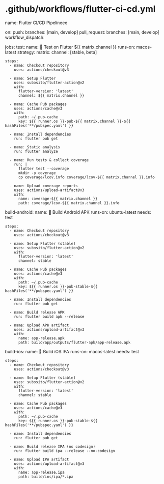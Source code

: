 # .github/workflows/flutter-ci-cd.yml
name: Flutter CI/CD Pipelineee

on:
  push:
    branches: [main, develop]
  pull_request:
    branches: [main, develop]
  workflow_dispatch:

jobs:
  test:
    name: 🧪 Test on Flutter ${{ matrix.channel }}
    runs-on: macos-latest
    strategy:
      matrix:
        channel: [stable, beta]

    steps:
      - name: Checkout repository
        uses: actions/checkout@v3

      - name: Setup Flutter
        uses: subosito/flutter-action@v2
        with:
          flutter-version: 'latest'
          channel: ${{ matrix.channel }}

      - name: Cache Pub packages
        uses: actions/cache@v3
        with:
          path: ~/.pub-cache
          key: ${{ runner.os }}-pub-${{ matrix.channel }}-${{ hashFiles('**/pubspec.yaml') }}

      - name: Install dependencies
        run: flutter pub get

      - name: Static analysis
        run: flutter analyze

      - name: Run tests & collect coverage
        run: |
          flutter test --coverage
          mkdir -p coverage
          cp coverage/lcov.info coverage/lcov-${{ matrix.channel }}.info

      - name: Upload coverage reports
        uses: actions/upload-artifact@v3
        with:
          name: coverage-${{ matrix.channel }}
          path: coverage/lcov-${{ matrix.channel }}.info

  build-android:
    name: 📱 Build Android APK
    runs-on: ubuntu-latest
    needs: test

    steps:
      - name: Checkout repository
        uses: actions/checkout@v3

      - name: Setup Flutter (stable)
        uses: subosito/flutter-action@v2
        with:
          flutter-version: 'latest'
          channel: stable

      - name: Cache Pub packages
        uses: actions/cache@v3
        with:
          path: ~/.pub-cache
          key: ${{ runner.os }}-pub-stable-${{ hashFiles('**/pubspec.yaml') }}

      - name: Install dependencies
        run: flutter pub get

      - name: Build release APK
        run: flutter build apk --release

      - name: Upload APK artifact
        uses: actions/upload-artifact@v3
        with:
          name: app-release.apk
          path: build/app/outputs/flutter-apk/app-release.apk

  build-ios:
    name: 🍎 Build iOS IPA
    runs-on: macos-latest
    needs: test

    steps:
      - name: Checkout repository
        uses: actions/checkout@v3

      - name: Setup Flutter (stable)
        uses: subosito/flutter-action@v2
        with:
          flutter-version: 'latest'
          channel: stable

      - name: Cache Pub packages
        uses: actions/cache@v3
        with:
          path: ~/.pub-cache
          key: ${{ runner.os }}-pub-stable-${{ hashFiles('**/pubspec.yaml') }}

      - name: Install dependencies
        run: flutter pub get

      - name: Build release IPA (no codesign)
        run: flutter build ipa --release --no-codesign

      - name: Upload IPA artifact
        uses: actions/upload-artifact@v3
        with:
          name: app-release.ipa
          path: build/ios/ipa/*.ipa
